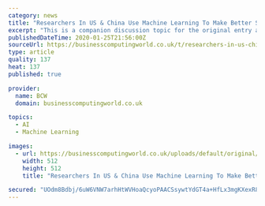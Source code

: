 ```yaml
---
category: news
title: "Researchers In US & China Use Machine Learning To Make Better Solar Panels"
excerpt: "This is a companion discussion topic for the original entry at https://cleantechnica.com/2020/01/25/researchers-in-us-china-use-machine-learning-to-make-better-solar-panels/"
publishedDateTime: 2020-01-25T21:56:00Z
sourceUrl: https://businesscomputingworld.co.uk/t/researchers-in-us-china-use-machine-learning-to-make-better-solar-panels/244767
type: article
quality: 137
heat: 137
published: true

provider:
  name: BCW
  domain: businesscomputingworld.co.uk

topics:
  - AI
  - Machine Learning

images:
  - url: https://businesscomputingworld.co.uk/uploads/default/original/1X/f630a15932336b1cfe94ee76167108be74ef73e8.jpeg
    width: 512
    height: 512
    title: "Researchers In US & China Use Machine Learning To Make Better Solar Panels"

secured: "UOdm8Bdbj/6uW6VNW7arhHtWVHoaQcyoPAACSsywtYdGT4a+HfLx3mgKXexR8CRJWBsEruNKT/COuG34GKbvnXcGvUtRq7NN700wGwpiVYg9FytF9pnoFoHxTqzKrsKatbpMBVq+FEeMYsvX4IBm0KYx4ZzP6ZVuhNNUCWENiMP3j5p9xdpwojIFgXk6qC8F0aJd0xYuVLIiiQAPXwZRiC8fJz7xUFbao8s4sQtwTbweecUUU9BJ20VsGf2zmxi5ZV17j/mi/k3jXt6sXZZeQX8s2f/hXxin/TSvNxZgdZqOJtzXoLwxG7ANseYFbeFjk9NBOIuAzp2fQzalKExX68qEfC4Yq6mzHvkfU8bgBQM=;X4G2Rc/aao3kffkdEUlNsA=="
---
```


